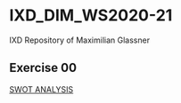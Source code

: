 # IXD_DIM_WS2020-21
IXD Repository of Maximilian Glassner

## Exercise 00 
[SWOT ANALYSIS](/swot.jpg) 
